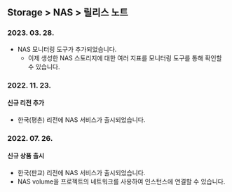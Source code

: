 ## Storage > NAS > 릴리스 노트

### 2023. 03. 28.

* NAS 모니터링 도구가 추가되었습니다.
    * 이제 생성한 NAS 스토리지에 대한 여러 지표를 모니터링 도구를 통해 확인할 수 있습니다.

### 2022. 11. 23.

#### 신규 리전 추가

* 한국(평촌) 리전에 NAS 서비스가 출시되었습니다.

### 2022. 07. 26.

#### 신규 상품 출시

* 한국(판교) 리전에 NAS 서비스가 출시되었습니다.
* NAS volume을 프로젝트의 네트워크를 사용하여 인스턴스에 연결할 수 있습니다.
